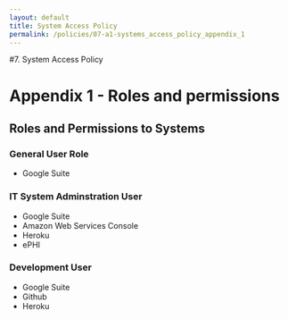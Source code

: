 ```yaml
---
layout: default
title: System Access Policy
permalink: /policies/07-a1-systems_access_policy_appendix_1
---
```


#7. System Access Policy

# Appendix 1 - Roles and permissions

## Roles and Permissions to Systems

### General User Role

- Google Suite

### IT System Adminstration User

- Google Suite
- Amazon Web Services Console
- Heroku
- ePHI

### Development User

- Google Suite
- Github
- Heroku
